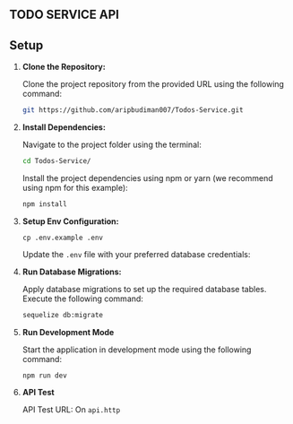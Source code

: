 ## TODO SERVICE API

## Setup
1. **Clone the Repository:**

    Clone the project repository from the provided URL using the following command:
    ```bash 
    git https://github.com/aripbudiman007/Todos-Service.git
    ```
2. **Install Dependencies:**

    Navigate to the project folder using the terminal:
    ```bash
    cd Todos-Service/
    ```
    Install the project dependencies using npm or yarn (we recommend using npm for this example):
    ```bash
    npm install
    ```
3. **Setup Env Configuration:**
    ```
    cp .env.example .env
    ```
    Update the `.env` file with your preferred database credentials:

4. **Run Database Migrations:**

    Apply database migrations to set up the required database tables. Execute the following command:
    ```bash
    sequelize db:migrate
    ```
5. **Run Development Mode**
    
    Start the application in development mode using the following command:
    ```
    npm run dev
    ```

6. **API Test**

    API Test URL: On `api.http`  

